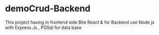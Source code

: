 # demoCrud-Backend
This project having in frontend side Bite React &amp; for Backend use Node js with Express Js , PGSql for data base 
